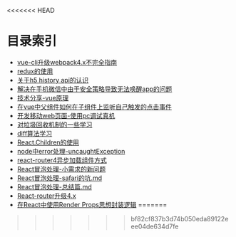 <<<<<<< HEAD
# 目录索引
+ [vue-cli升级webpack4.x不完全指南](https://github.com/imaxue/progress/blob/master/haonan/2018-7-8%20vue-cli%E5%8D%87%E7%BA%A7webpack4.x%E4%B8%8D%E5%AE%8C%E5%85%A8%E6%8C%87%E5%8D%97.md)
+ [redux的使用](https://github.com/imaxue/progress/blob/master/haonan/2018-7-15%20redux%E7%9A%84%E4%BD%BF%E7%94%A8.md)
+ [关于h5 history api的认识](https://github.com/imaxue/progress/blob/master/haonan/2018-7-22%20%E5%85%B3%E4%BA%8Eh5%20history%20api%E7%9A%84%E8%AE%A4%E8%AF%86.md)
+ [解决在手机微信中由于安全策略导致无法唤醒app的问题](https://github.com/imaxue/progress/blob/master/haonan/2018-7-28%20%E8%A7%A3%E5%86%B3%E5%9C%A8%E6%89%8B%E6%9C%BA%E5%BE%AE%E4%BF%A1%E4%B8%AD%E7%94%B1%E4%BA%8E%E5%AE%89%E5%85%A8%E7%AD%96%E7%95%A5%E5%AF%BC%E8%87%B4%E6%97%A0%E6%B3%95%E5%94%A4%E9%86%92app%E7%9A%84%E9%97%AE%E9%A2%98.md)
+ [技术分享-vue原理](https://github.com/imaxue/progress/tree/master/haonan/2018-7-29%20%E6%8A%80%E6%9C%AF%E5%88%86%E4%BA%AB-vue%E5%8E%9F%E7%90%86)
+ [在vue中父组件如何在子组件上监听自己触发的点击事件](https://github.com/imaxue/progress/blob/master/haonan/2018%208-5%20%E5%9C%A8vue%E4%B8%AD%E7%88%B6%E7%BB%84%E4%BB%B6%E5%A6%82%E4%BD%95%E5%9C%A8%E5%AD%90%E7%BB%84%E4%BB%B6%E4%B8%8A%E7%9B%91%E5%90%AC%E8%87%AA%E5%B7%B1%E8%A7%A6%E5%8F%91%E7%9A%84%E7%82%B9%E5%87%BB%E4%BA%8B%E4%BB%B6.md)
+ [开发移动web页面-使用pc调试真机](https://github.com/imaxue/progress/blob/master/haonan/2018-8-11%20%E5%BC%80%E5%8F%91%E7%A7%BB%E5%8A%A8web%E9%A1%B5%E9%9D%A2-%E4%BD%BF%E7%94%A8pc%E8%B0%83%E8%AF%95%E7%9C%9F%E6%9C%BA.md)
+ [对垃圾回收机制的一些学习](https://github.com/imaxue/progress/blob/master/haonan/2018-8-19%20%E5%AF%B9%E5%9E%83%E5%9C%BE%E5%9B%9E%E6%94%B6%E6%9C%BA%E5%88%B6%E7%9A%84%E4%B8%80%E4%BA%9B%E5%AD%A6%E4%B9%A0.md)
+ [diff算法学习](https://github.com/imaxue/progress/blob/master/haonan/2018-8-26%20diff%E7%AE%97%E6%B3%95%E5%AD%A6%E4%B9%A0.md)
+ [React.Children的使用](https://github.com/imaxue/progress/blob/master/haonan/2018-9-9%20React.Children%E7%9A%84%E4%BD%BF%E7%94%A8.md)
+ [node中error处理-uncaughtException](https://github.com/imaxue/progress/blob/master/haonan/2018-09-21%20node%E4%B8%ADerror%E5%A4%84%E7%90%86-uncaughtException.md)
+ [react-router4异步加载组件方式](https://github.com/imaxue/progress/blob/master/haonan/2018-9-30%20react-router4%E5%BC%82%E6%AD%A5%E5%8A%A0%E8%BD%BD%E7%BB%84%E4%BB%B6%E6%96%B9%E5%BC%8F.md)
+ [React冒泡处理-小需求的新问题](https://github.com/imaxue/progress/blob/master/haonan/2018-10-12%20React%E5%86%92%E6%B3%A1%E5%A4%84%E7%90%86-%E5%B0%8F%E9%9C%80%E6%B1%82%E7%9A%84%E6%96%B0%E9%97%AE%E9%A2%98.md)
+ [React冒泡处理-safari的坑.md](https://github.com/imaxue/progress/blob/master/haonan/2018-10-21%20React%E5%86%92%E6%B3%A1%E5%A4%84%E7%90%86-safari%E7%9A%84%E5%9D%91.md)
+ [React冒泡处理-总结篇.md](https://github.com/imaxue/progress/blob/master/haonan/2018-10-26%20React%E5%86%92%E6%B3%A1%E5%A4%84%E7%90%86-%E6%80%BB%E7%BB%93%E7%AF%87.md)
+ [React-router升级4.x](https://github.com/imaxue/progress/blob/master/haonan/2018-11-2%20React-router%E5%8D%87%E7%BA%A74.x.md)
+ [在React中使用Render Props思想封装逻辑](https://github.com/imaxue/progress/blob/master/haonan/2018-11-16%20%E5%9C%A8React%E4%B8%AD%E4%BD%BF%E7%94%A8Render%20Props%E6%80%9D%E6%83%B3%E5%B0%81%E8%A3%85%E9%80%BB%E8%BE%91.md)
=======

>>>>>>> bf82cf837b3d74b050eda89122eee04de634d7fe

